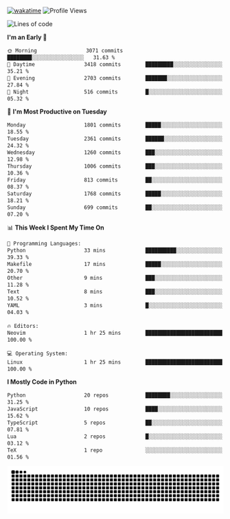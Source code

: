 [![wakatime](https://wakatime.com/badge/user/b920b284-3cde-4cd4-b72e-f7f22d050b16.svg)](https://wakatime.com/@b920b284-3cde-4cd4-b72e-f7f22d050b16)
![Profile Views](http://img.shields.io/badge/Profile%20Views-4586-blue)
<!--START_SECTION:waka-->
![Lines of code](https://img.shields.io/badge/From%20Hello%20World%20I%27ve%20Written-8.1%20million%20lines%20of%20code-blue)

**I'm an Early 🐤** 

```text
🌞 Morning                3071 commits        ████████░░░░░░░░░░░░░░░░░   31.63 % 
🌆 Daytime                3418 commits        █████████░░░░░░░░░░░░░░░░   35.21 % 
🌃 Evening                2703 commits        ███████░░░░░░░░░░░░░░░░░░   27.84 % 
🌙 Night                  516 commits         █░░░░░░░░░░░░░░░░░░░░░░░░   05.32 % 
```
📅 **I'm Most Productive on Tuesday** 

```text
Monday                   1801 commits        █████░░░░░░░░░░░░░░░░░░░░   18.55 % 
Tuesday                  2361 commits        ██████░░░░░░░░░░░░░░░░░░░   24.32 % 
Wednesday                1260 commits        ███░░░░░░░░░░░░░░░░░░░░░░   12.98 % 
Thursday                 1006 commits        ███░░░░░░░░░░░░░░░░░░░░░░   10.36 % 
Friday                   813 commits         ██░░░░░░░░░░░░░░░░░░░░░░░   08.37 % 
Saturday                 1768 commits        █████░░░░░░░░░░░░░░░░░░░░   18.21 % 
Sunday                   699 commits         ██░░░░░░░░░░░░░░░░░░░░░░░   07.20 % 
```


📊 **This Week I Spent My Time On** 

```text
💬 Programming Languages: 
Python                   33 mins             ██████████░░░░░░░░░░░░░░░   39.33 % 
Makefile                 17 mins             █████░░░░░░░░░░░░░░░░░░░░   20.70 % 
Other                    9 mins              ███░░░░░░░░░░░░░░░░░░░░░░   11.28 % 
Text                     8 mins              ███░░░░░░░░░░░░░░░░░░░░░░   10.52 % 
YAML                     3 mins              █░░░░░░░░░░░░░░░░░░░░░░░░   04.03 % 

🔥 Editors: 
Neovim                   1 hr 25 mins        █████████████████████████   100.00 % 

💻 Operating System: 
Linux                    1 hr 25 mins        █████████████████████████   100.00 % 
```

**I Mostly Code in Python** 

```text
Python                   20 repos            ████████░░░░░░░░░░░░░░░░░   31.25 % 
JavaScript               10 repos            ████░░░░░░░░░░░░░░░░░░░░░   15.62 % 
TypeScript               5 repos             ██░░░░░░░░░░░░░░░░░░░░░░░   07.81 % 
Lua                      2 repos             █░░░░░░░░░░░░░░░░░░░░░░░░   03.12 % 
TeX                      1 repo              ░░░░░░░░░░░░░░░░░░░░░░░░░   01.56 % 
```




<!--END_SECTION:waka-->
![Snake animation](https://raw.githubusercontent.com/timmypidashev/timmypidashev/main/commits.svg)
